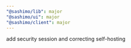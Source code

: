 ```yaml
---
"@sashimo/lib": major
"@sashimo/ui": major
"@sashimo/client": major
---
```


add security session and correcting self-hosting
